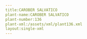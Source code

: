 ```yaml
---
title:CAROBER SALVATICO
plant-name:CAROBER SALVATICO
plant-number:136
plant-xml:/assets/xml/plant136.xml
layout:single-xml
---
```

